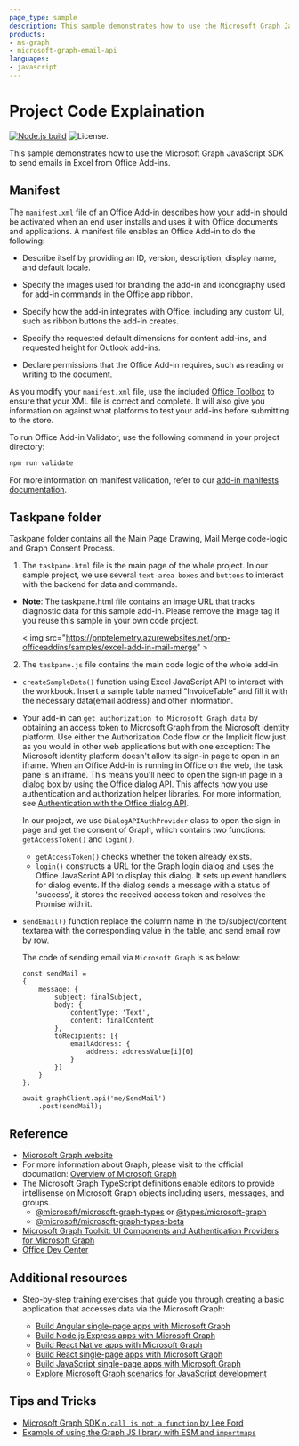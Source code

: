 ```yaml
---
page_type: sample
description: This sample demonstrates how to use the Microsoft Graph JavaScript SDK to send email in Excel from Office Add-ins.
products:
- ms-graph
- microsoft-graph-email-api
languages:
- javascript
---
```


# Project Code Explaination
[![Node.js build](https://github.com/microsoftgraph/msgraph-training-office-addin/actions/workflows/node.js.yml/badge.svg)](https://github.com/microsoftgraph/msgraph-training-office-addin/actions/workflows/node.js.yml) ![License.](https://img.shields.io/badge/license-MIT-green.svg)

This sample demonstrates how to use the Microsoft Graph JavaScript SDK to send emails in Excel from Office Add-ins.

## Manifest

The `manifest.xml`  file of an Office Add-in describes how your add-in should be activated when an end user installs and uses it with Office documents and applications. A manifest file enables an Office Add-in to do the following:

- Describe itself by providing an ID, version, description, display name, and default locale.

- Specify the images used for branding the add-in and iconography used for add-in commands in the Office app ribbon.

- Specify how the add-in integrates with Office, including any custom UI, such as ribbon buttons the add-in creates.

- Specify the requested default dimensions for content add-ins, and requested height for Outlook add-ins.

- Declare permissions that the Office Add-in requires, such as reading or writing to the document.

As you modify your `manifest.xml` file, use the included [Office Toolbox](https://github.com/OfficeDev/office-toolbox) to ensure that your XML file is correct and complete. It will also give you information on against what platforms to test your add-ins before submitting to the store.

To run Office Add-in Validator, use the following command in your project directory:

```bash
npm run validate
```

For more information on manifest validation, refer to our [add-in manifests documentation](https://learn.microsoft.com/office/dev/add-ins/develop/add-in-manifests).

## Taskpane folder

Taskpane folder contains all the Main Page Drawing, Mail Merge code-logic and Graph Consent Process.

1. The `taskpane.html` file is the main page of the whole project. In our sample project, we use several `text-area boxes` and `buttons` to interact with the backend for data and commands.

- **Note**: The taskpane.html file contains an image URL that tracks diagnostic data for this sample add-in. Please remove the image tag if you reuse this sample in your own code project.

    < img src="https://pnptelemetry.azurewebsites.net/pnp-officeaddins/samples/excel-add-in-mail-merge" >

2. The `taskpane.js` file contains the main code logic of the whole add-in.
- `createSampleData()` function using Excel JavaScript API to interact with the workbook. Insert a sample table named "InvoiceTable" and fill it with the necessary data(email address) and other information.
- Your add-in can `get authorization to Microsoft Graph data` by obtaining an access token to Microsoft Graph from the Microsoft identity platform. Use either the Authorization Code flow or the Implicit flow just as you would in other web applications but with one exception: The Microsoft identity platform doesn't allow its sign-in page to open in an iframe. When an Office Add-in is running in Office on the web, the task pane is an iframe. This means you'll need to open the sign-in page in a dialog box by using the Office dialog API. This affects how you use authentication and authorization helper libraries. For more information, see [Authentication with the Office dialog API](https://learn.microsoft.com/en-us/office/dev/add-ins/develop/auth-with-office-dialog-api).

    In our project, we use `DialogAPIAuthProvider` class to open the sign-in page and get the consent of Graph, which contains two functions: `getAccessToken()` and `login()`.
    - `getAccessToken()` checks whether the token already exists.
    - `login()` constructs a URL for the Graph login dialog and uses the Office JavaScript API to display this dialog. It sets up event handlers for dialog events. If the dialog sends a message with a status of 'success', it stores the received access token and resolves the Promise with it.

- `sendEmail()` function replace the column name in the to/subject/content textarea with the corresponding value in the table, and send email row by row.
    
    The code of sending email via `Microsoft Graph` is as below:
    ```
    const sendMail = 
    {
        message: {
            subject: finalSubject,
            body: {
                contentType: 'Text',
                content: finalContent
            },
            toRecipients: [{
                emailAddress: {
                    address: addressValue[i][0]
                }
            }]
        }
    };
  
    await graphClient.api('me/SendMail')
        .post(sendMail);
    ```
## Reference

-   [Microsoft Graph website](https://graph.microsoft.io)
- For more information about Graph, please visit to the official documation: [Overview of Microsoft Graph](https://learn.microsoft.com/en-us/graph/overview)
-   The Microsoft Graph TypeScript definitions enable editors to provide intellisense on Microsoft Graph objects including users, messages, and groups.
    -   [@microsoft/microsoft-graph-types](https://www.npmjs.com/package/@microsoft/microsoft-graph-types) or [@types/microsoft-graph](https://www.npmjs.com/package/@types/microsoft-graph)
    -   [@microsoft/microsoft-graph-types-beta](https://www.npmjs.com/package/@microsoft/microsoft-graph-types-beta)
-   [Microsoft Graph Toolkit: UI Components and Authentication Providers for Microsoft Graph](https://docs.microsoft.com/graph/toolkit/overview)
-   [Office Dev Center](http://dev.office.com/)

## Additional resources

- Step-by-step training exercises that guide you through creating a basic application that accesses data via the Microsoft Graph:

    -   [Build Angular single-page apps with Microsoft Graph](https://docs.microsoft.com/graph/tutorials/angular)
    -   [Build Node.js Express apps with Microsoft Graph](https://docs.microsoft.com/graph/tutorials/node)
    -   [Build React Native apps with Microsoft Graph](https://docs.microsoft.com/graph/tutorials/react-native)
    -   [Build React single-page apps with Microsoft Graph](https://docs.microsoft.com/graph/tutorials/react)
    -   [Build JavaScript single-page apps with Microsoft Graph](https://docs.microsoft.com/graph/tutorials/javascript)
    -   [Explore Microsoft Graph scenarios for JavaScript development](https://docs.microsoft.com/learn/paths/m365-msgraph-scenarios/)

## Tips and Tricks

- [Microsoft Graph SDK `n.call is not a function` by Lee Ford](https://www.lee-ford.co.uk/posts/graph-sdk-is-not-a-function/)
- [Example of using the Graph JS library with ESM and `importmaps` ](https://github.com/waldekmastykarz/js-graph-101/blob/main/index_esm.html)

